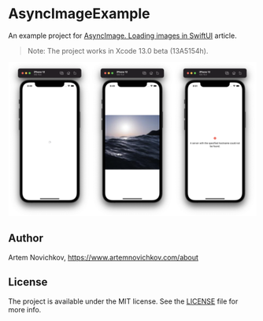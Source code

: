 # AsyncImageExample
An example project for [AsyncImage. Loading images in SwiftUI](https://artemnovichkov.com/blog/async-image) article.

>  Note: The project works in Xcode 13.0 beta (13A5154h).

<p align="center"/>
  <img src=".github/example.png"/>
</p>

## Author

Artem Novichkov, https://www.artemnovichkov.com/about

## License

The project is available under the MIT license. See the [LICENSE](./LICENSE) file for more info.

